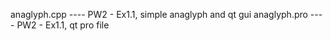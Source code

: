 anaglyph.cpp ---- PW2 - Ex1.1, simple anaglyph and qt gui
anaglyph.pro ---- PW2 - Ex1.1, qt pro file
